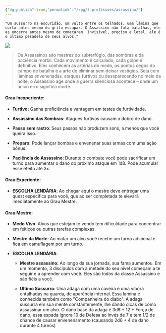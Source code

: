 ```yaml
---
{"dg-publish":true,"permalink":"/rpg/3-profissoes/assassino/"}
---
```



```
"Um sussurro na escuridão, um vulto entre os telhados, uma lâmina que corta antes mesmo do grito escapar. O Assassino não luta batalhas, ele as encerra antes mesmo de começarem. Invisível, preciso e letal, ele é o último pesadelo de seus alvos."
```


![](https://i.imgur.com/EXEKaDZ.png)

>Os Assassinos são mestres do subterfúgio, das sombras e da paciência mortal. Cada movimento é calculado, cada golpe é definitivo. Eles conhecem as artérias do medo, os pontos cegos do campo de batalha e a arte de eliminar sem deixar vestígios. Seja com lâminas envenenadas, ataques furtivos ou desaparecendo no meio da noite, o Assassino age onde a guerra silenciosa acontece – onde um único erro significa morte.

#### Grau Inexperiente:
	
- **Furtivo:** Ganha proficiência e vantagem em testes de furtividade.
	
- **Assassino das Sombras**: Ataques furtivos causam o dobro de dano.

- **Passo sem rastro**: Seus passos não produzem sons, a menos que você queira isso.
	
- **Preparo:** Pode lançar bombas e envenenar suas armas com uma ação bônus.
	  
- **Paciência do Assassino:** Durante o combate você pode sacrificar um turno para aumentar o dano do próximo ataque em 1d8. Pode acumular esse efeito até 3x.
	
#### Grau Experiente: 
	
- **ESCOLHA LENDÁRIA**: Ao chegar aqui o mestre deve entregar uma quest especifica para você, que ao ser completada te elevará imediatamente ao Grau Mestre.
	
#### Grau Mestre: 
	
- **Medo Vivo**: Alvos que estejam te vendo tem dificuldade para concentrar em feitiços ou outras tarefas complexas.
	
- **Mestre da Morte**: Ao matar um alvo você recebe um turno adicional e fica em camuflagem por um turno.
	
- **ESCOLHA LENDÁRIA**: 
	- **Mestre assassino:** Ao longo da sua jornada, sua fama aumentou. Em um momento, 3 discípulos com a metade do seu nível começam a te seguir e a aprender com você. Eles são todos da classe Assassino e são fiéis a você.
		
	- **Ultimo Sussurro**: Uma adaga com uma caveira e uma víbora  entalhadas na guarda, de aparência infernal. Essa lamina é conhecida também como "Companheira do diabo". A adaga sussurra em sua mente constantemente, lhe dando dicas de como assassinar um alvo. O dano base da adaga é 3d6 + 12 + Força de dano, essa espada ignora 10 de Defesa ao invés de 7 e tem 1/2 de chance de causar envenenamento (causando 2d6 + 4 de dano durante 4 turnos)